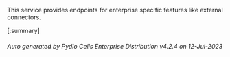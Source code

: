 






This service provides endpoints for enterprise specific features like external connectors.

[:summary]

###### Auto generated by Pydio Cells Enterprise Distribution v4.2.4 on 12-Jul-2023
